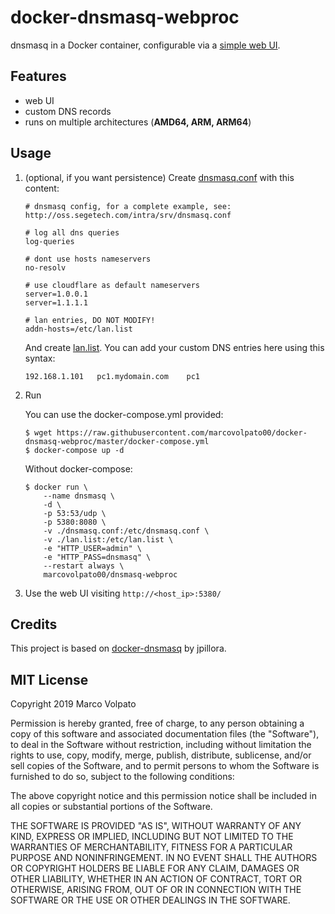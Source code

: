 # docker-dnsmasq-webproc

dnsmasq in a Docker container, configurable via a [simple web UI](https://github.com/jpillora/webproc).

## Features
- web UI
- custom DNS records
- runs on multiple architectures (**AMD64, ARM, ARM64**)

## Usage

1. (optional, if you want persistence) Create [dnsmasq.conf](config/dnsmasq.conf) with this content:
    ```
    # dnsmasq config, for a complete example, see: http://oss.segetech.com/intra/srv/dnsmasq.conf

    # log all dns queries
    log-queries

    # dont use hosts nameservers
    no-resolv

    # use cloudflare as default nameservers
    server=1.0.0.1
    server=1.1.1.1

    # lan entries, DO NOT MODIFY!
    addn-hosts=/etc/lan.list
    ```

    And create [lan.list](config/lan.list). You can add your custom DNS entries here using this syntax:
    ```
    192.168.1.101   pc1.mydomain.com    pc1
    ```

2. Run

    You can use the docker-compose.yml provided:
    ```
    $ wget https://raw.githubusercontent.com/marcovolpato00/docker-dnsmasq-webproc/master/docker-compose.yml
    $ docker-compose up -d
    ```

    Without docker-compose:
    ```
    $ docker run \
        --name dnsmasq \
        -d \
        -p 53:53/udp \
        -p 5380:8080 \
        -v ./dnsmasq.conf:/etc/dnsmasq.conf \
        -v ./lan.list:/etc/lan.list \
        -e "HTTP_USER=admin" \
        -e "HTTP_PASS=dnsmasq" \
        --restart always \
        marcovolpato00/dnsmasq-webproc
    ```

3. Use the web UI visiting `http://<host_ip>:5380/`

## Credits
This project is based on [docker-dnsmasq](https://github.com/jpillora/docker-dnsmasq) by jpillora.

## MIT License
Copyright 2019 Marco Volpato

Permission is hereby granted, free of charge, to any person obtaining a copy of this software and associated documentation files (the "Software"), to deal in the Software without restriction, including without limitation the rights to use, copy, modify, merge, publish, distribute, sublicense, and/or sell copies of the Software, and to permit persons to whom the Software is furnished to do so, subject to the following conditions:

The above copyright notice and this permission notice shall be included in all copies or substantial portions of the Software.

THE SOFTWARE IS PROVIDED "AS IS", WITHOUT WARRANTY OF ANY KIND, EXPRESS OR IMPLIED, INCLUDING BUT NOT LIMITED TO THE WARRANTIES OF MERCHANTABILITY, FITNESS FOR A PARTICULAR PURPOSE AND NONINFRINGEMENT. IN NO EVENT SHALL THE AUTHORS OR COPYRIGHT HOLDERS BE LIABLE FOR ANY CLAIM, DAMAGES OR OTHER LIABILITY, WHETHER IN AN ACTION OF CONTRACT, TORT OR OTHERWISE, ARISING FROM, OUT OF OR IN CONNECTION WITH THE SOFTWARE OR THE USE OR OTHER DEALINGS IN THE SOFTWARE.
